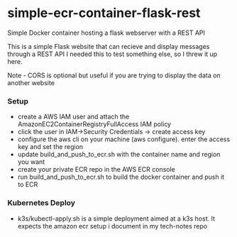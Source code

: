 # simple-ecr-container-flask-rest
Simple Docker container hosting a flask webserver with a REST API 

This is a simple Flask website that can recieve and display messages through a REST API
I needed this to test something else, so I threw it up here.

Note - CORS is optional but useful if you are trying to display the data on another website

### Setup
- create a AWS IAM user and attach the AmazonEC2ContainerRegistryFullAccess IAM policy
- click the user in IAM->Security Credentials -> create access key
- configure the aws cli on your machine (aws configure). enter the access key and set the region
- update build_and_push_to_ecr.sh with the container name and region you want
- create your private ECR repo in the AWS ECR console
- run build_and_push_to_ecr.sh to build the docker container and push it to ECR

### Kubernetes Deploy
- k3s/kubectl-apply.sh is a simple deployment aimed at a k3s host. It expects the amazon ecr setup i document in my tech-notes repo